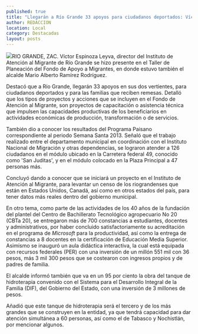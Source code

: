 ```yaml
---
published: true
title: "Llegarán a Río Grande 33 apoyos para ciudadanos deportados: Víctor Espinoza Leyva"
author: REDACCION
location: Local
category: Destacadas
layout: posts
---
```


![](http://i.imgur.com/srtiFIem.jpg)RIO GRANDE, ZAC.  Víctor Espinoza Leyva, director del Instituto de Atención al Migrante de Río Grande se hizo presente en el Taller de Planeación del Fondo de Apoyo a Migrantes, en donde estuvo también el alcalde Mario Alberto Ramírez Rodríguez.

Destacó que a Río Grande, llegarán 33 apoyos en sus dos vertientes, para ciudadanos deportados y para las familias que reciben remesas. Detalló que los tipos de proyectos y acciones que se incluyen en el Fondo de Atención al Migrante, son proyectos de capacitación o asistencia técnica que impulsen las capacidades productivas de los beneficiarios en actividades económicas de producción, transformación o de servicios.

También dio a conocer los resultados del Programa Paisano correspondiente al periodo Semana Santa 2013. Señaló que el trabajo realizado entre el departamento municipal en coordinación con el Instituto Nacional de Migración y otras dependencias, se lograron atender a 126 ciudadanos en el módulo ubicado en la Carretera federal 49, conocido como 'San Juditas',  y en el módulo colocado en la Plaza Principal a 47 personas más.

Concluyó dando a conocer que se iniciará un proyecto en el Instituto de Atención al Migrante, para levantar un censo de los riograndenses que están en Estados Unidos, Canadá, así como en otros estados del país, para tener datos más reales dentro del gobierno municipal.

En otro tema, como parte de las actividades de los 40 años de la fundación del plantel del Centro de Bachillerato Tecnológico agropecuario No 20 (CBTa 20), se entregaron más de 700 constancias a estudiantes, docentes y administrativos, por haber concluido satisfactoriamente su acreditación en el programa de _Microsoft_ para la productividad, así como  la entrega de constancias a 8 docentes en la certificación de Educación Media Superior. Asimismo se inauguró un aula didáctica interactiva, la cual está equipada con recursos federales (PER) con una inversión de un millón 551 mil con 36 pesos, más 3 mil 300 pesos que se costearon con ingresos propios y de padres de familia.

El alcalde informó también que va en un 95 por ciento la obra del tanque de hidroterapia convenido con el Sistema para el Desarrollo Integral de la Familia (DIF), del Gobierno del Estado, con una inversión de 3 millones de pesos.

Añadió que este tanque de hidroterapia será el tercero y de los más grandes que se construyen  en la entidad, ya que tendrá capacidad para dar atención simultánea a 60 personas, así como el de Tabasco y Nochistlán, por mencionar algunos.

